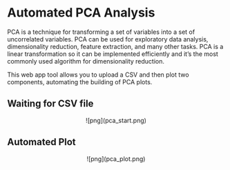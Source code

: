 # Automated PCA Analysis

PCA is a technique for transforming a set of variables into a set of
uncorrelated variables. PCA can be used for exploratory data analysis,
dimensionality reduction, feature extraction, and many other tasks. PCA is a
linear transformation so it can be implemented efficiently and it’s the most
commonly used algorithm for dimensionality reduction.

This web app tool allows you to upload a CSV and then plot two components,
automating the building of PCA plots.

## Waiting for CSV file

<center>
![png](pca_start.png)
</center>

## Automated Plot

<center>
![png](pca_plot.png)
</center>
